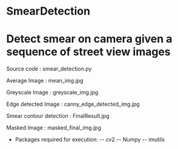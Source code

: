 # SmearDetection
# Detect smear on camera given a sequence of street view images


Source code : smear_detection.py

Average Image : mean_img.jpg

Greyscale Image : greyscale_img.jpg

Edge detected Image : canny_edge_detected_img.jpg

Smear contour detection : FinalResult.jpg

Masked Image : masked_final_img.jpg

- Packages required for execution:
 -- cv2
 -- Numpy
 -- imutils
